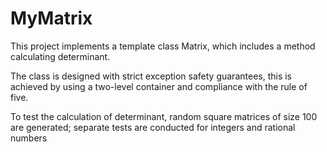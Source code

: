 # MyMatrix
This project implements a template class Matrix, which includes a method calculating determinant.

The class is designed with strict exception safety guarantees, this is achieved by using a two-level container and compliance with the rule of five.

To test the calculation of determinant, random square matrices of size 100 are generated; separate tests are conducted for integers and rational numbers
